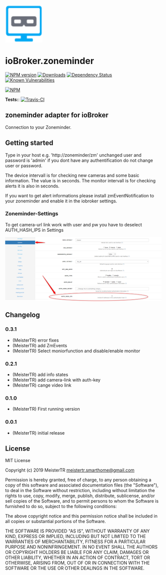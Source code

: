 ![Logo](admin/zoneminder.png)
# ioBroker.zoneminder

[![NPM version](http://img.shields.io/npm/v/iobroker.zoneminder.svg)](https://www.npmjs.com/package/iobroker.zoneminder)
[![Downloads](https://img.shields.io/npm/dm/iobroker.zoneminder.svg)](https://www.npmjs.com/package/iobroker.zoneminder)
[![Dependency Status](https://img.shields.io/david/MeisterTR/iobroker.zoneminder.svg)](https://david-dm.org/MeisterTR/iobroker.zoneminder)
[![Known Vulnerabilities](https://snyk.io/test/github/MeisterTR/ioBroker.zoneminder/badge.svg)](https://snyk.io/test/github/MeisterTR/ioBroker.zoneminder)

[![NPM](https://nodei.co/npm/iobroker.zoneminder.png?downloads=true)](https://nodei.co/npm/iobroker.zoneminder/)

**Tests:**: [![Travis-CI](http://img.shields.io/travis/MeisterTR/ioBroker.zoneminder/master.svg)](https://travis-ci.org/MeisterTR/ioBroker.zoneminder)

## zoneminder adapter for ioBroker

Connection to your Zoneminder.

## Getting started
Type in your host e.g. 'http://zoneminder/zm' unchanged user and password is 'admin' if you dont have any authentification do not change user or password.

The device intervall is for checking new cameras and some basic information. The value is in seconds.
The monitor intervall is for checking alerts it is also in seconds.

If you want to get alert informations please install zmEventNotification to your zoneminder and enable it in the iobroker settings.

### Zoneminder-Settings
To get camera-url link work with user and pw you have to deselect AUTH_HASH_IPS in Settings

![Logo](admin/auth_hash_ips.png)

## Changelog
### 0.3.1
* (MeisterTR) error fixes
* (MeisterTR) add ZmEvents
* (MeisterTR) Select moniorfunction and disable/enable monitor
### 0.2.1
* (MeisterTR) add info states
* (MeisterTR) add camera-link with auth-key
* (MeisterTR) cange video link
### 0.1.0
* (MeisterTR) First running version
### 0.0.1
* (MeisterTR) initial release

## License
MIT License

Copyright (c) 2019 MeisterTR <meistertr.smarthome@gmail.com>

Permission is hereby granted, free of charge, to any person obtaining a copy
of this software and associated documentation files (the "Software"), to deal
in the Software without restriction, including without limitation the rights
to use, copy, modify, merge, publish, distribute, sublicense, and/or sell
copies of the Software, and to permit persons to whom the Software is
furnished to do so, subject to the following conditions:

The above copyright notice and this permission notice shall be included in all
copies or substantial portions of the Software.

THE SOFTWARE IS PROVIDED "AS IS", WITHOUT WARRANTY OF ANY KIND, EXPRESS OR
IMPLIED, INCLUDING BUT NOT LIMITED TO THE WARRANTIES OF MERCHANTABILITY,
FITNESS FOR A PARTICULAR PURPOSE AND NONINFRINGEMENT. IN NO EVENT SHALL THE
AUTHORS OR COPYRIGHT HOLDERS BE LIABLE FOR ANY CLAIM, DAMAGES OR OTHER
LIABILITY, WHETHER IN AN ACTION OF CONTRACT, TORT OR OTHERWISE, ARISING FROM,
OUT OF OR IN CONNECTION WITH THE SOFTWARE OR THE USE OR OTHER DEALINGS IN THE
SOFTWARE.
